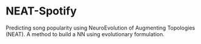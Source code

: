 # NEAT-Spotify
Predicting song popularity using NeuroEvolution of Augmenting Topologies (NEAT). A method to build a NN using evolutionary formulation.
